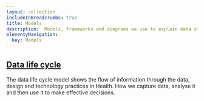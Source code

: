 ```yaml
---
layout: collection
includeInBreadcrumbs: true
title: Models
description:  Models, frameworks and diagrams we use to explain data strategy and processes in DWP Digital Health and Disability
eleventyNavigation:
  key: Models
---
```


## [Data life cycle](/models/data-life-cycle)

The data life cycle model shows the flow of information through the data, design and technology practices in Health. How we capture data, analyse it and then use it to make effective decisions.
